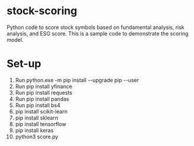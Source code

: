 # stock-scoring

Python code to score stock symbols based on fundamental analysis, risk analysis, and ESG score. 
This is a sample code to demonstrate the scoring model. 

# Set-up
1. Run python.exe -m pip install --upgrade pip --user  
2. Run pip install yfinance
3. Run pip install requests
4. Run pip install pandas
5. Run pip install bs4
6. pip install scikit-learn
7. pip install sklearn
8. pip install tensorflow 
9. pip install keras 
8. python3 score.py
